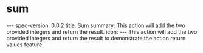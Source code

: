 <h1 class="contract">sum</h1>
---
spec-version: 0.0.2
title: Sum
summary: This action will add the two provided integers and return the result.
icon:
---
This action will add the two provided integers and return the result to demonstrate the action return values feature.
